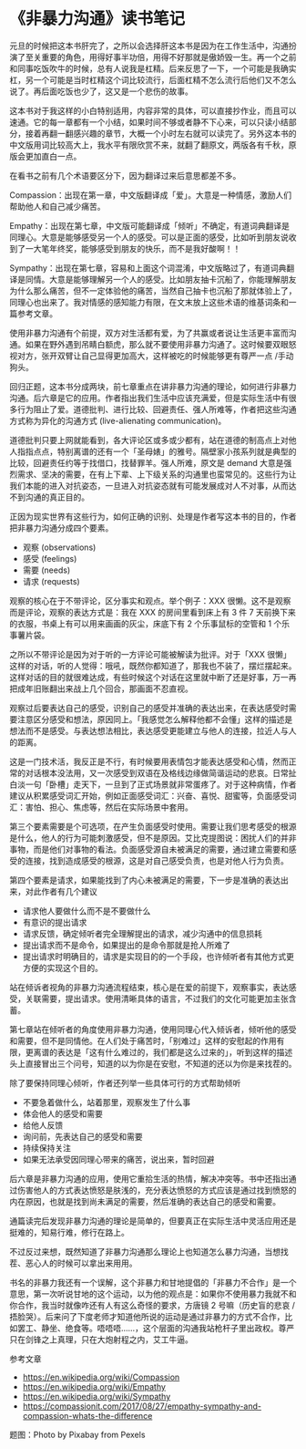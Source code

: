 # 《非暴力沟通》读书笔记

元旦的时候把这本书肝完了，之所以会选择肝这本书是因为在工作生活中，沟通扮演了至关重要的角色，用得好事半功倍，用得不好那就是傲娇毁一生。再一个之前和同事吃饭吹牛的时候，总有人说我是杠精。后来反思了一下，一个可能是我确实杠，另一个可能是当时杠精这个词比较流行，后面杠精不怎么流行后他们又不怎么说了。再后面吃饭也少了，这又是一个悲伤的故事。

这本书对于我这样的小白特别适用，内容非常的具体，可以直接抄作业，而且可以速通。它的每一章都有一个小结，如果时间不够或者静不下心来，可以只读小结部分，接着再翻一翻感兴趣的章节，大概一个小时左右就可以读完了。另外这本书的中文版用词比较高大上，我水平有限欣赏不来，就翻了翻原文，两版各有千秋，原版会更加直白一点。

在看书之前有几个术语要区分下，因为翻译过来后意思都差不多。

Compassion：出现在第一章，中文版翻译成「爱」。大意是一种情感，激励人们帮助他人和自己减少痛苦。

Empathy：出现在第七章，中文版可能翻译成「倾听」不确定，有道词典翻译是同理心。大意是能够感受另一个人的感受。可以是正面的感受，比如听到朋友说收到了一大笔年终奖，能够感受到朋友的快乐，而不是我好酸啊！！

Sympathy：出现在第七章，容易和上面这个词混淆，中文版略过了，有道词典翻译是同情。大意是能够理解另一个人的感受。比如朋友抽卡沉船了，你能理解朋友为什么那么痛苦，但不一定体验他的痛苦，当然自己抽卡也沉船了那就体验上了，同理心也出来了。我对情感的感知能力有限，在文末放上这些术语的维基词条和一篇参考文章。

使用非暴力沟通有个前提，双方对生活都有爱，为了共赢或者说让生活更丰富而沟通。如果在野外遇到吊睛白额虎，那么就不要使用非暴力沟通了。这时候要双眼怒视对方，张开双臂让自己显得更加高大，这样被吃的时候能够更有尊严一点 /手动狗头。

回归正题，这本书分成两块，前七章重点在讲非暴力沟通的理论，如何进行非暴力沟通。后六章是它的应用。作者指出我们生活中应该充满爱，但是实际生活中有很多行为阻止了爱。道德批判、进行比较、回避责任、强人所难等，作者把这些沟通方式称为异化的沟通方式 (live-alienating communication)。

道德批判只要上网就能看到，各大评论区或多或少都有，站在道德的制高点上对他人指指点点，特别离谱的还有一个「圣母婊」的雅号。隔壁家小孩系列就是典型的比较，回避责任约等于找借口，找替罪羊。强人所难，原文是 demand 大意是强烈需求、坚决的需要，在有上下辈、上下级关系的沟通里也蛮常见的。这些行为让我们本能的进入对抗姿态，一旦进入对抗姿态就有可能发展成对人不对事，从而达不到沟通的真正目的。

正因为现实世界有这些行为，如何正确的识别、处理是作者写这本书的目的，作者把非暴力沟通分成四个要素。

 + 观察 (observations)
 + 感受 (feelings)
 + 需要 (needs)
 + 请求 (requests)

观察的核心在于不带评论，区分事实和观点。举个例子：XXX 很懒。这不是观察而是评论，观察的表达方式是：我在 XXX 的房间里看到床上有 3 件 7 天前换下来的衣服，书桌上有可以用来画画的灰尘，床底下有 2 个乐事鼠标的空管和 1 个乐事薯片袋。

之所以不带评论是因为对于听的一方评论可能被解读为批评。对于「XXX 很懒」这样的对话，听的人觉得：哦吼，既然你都知道了，那我也不装了，摆烂摆起来。这样对话的目的就很难达成，有些时候这个对话在这里就中断了还是好事，万一再把成年旧账翻出来战上几个回合，那画面不忍直视。

观察过后要表达自己的感受，识别自己的感受并准确的表达出来，在表达感受时需要注意区分感受和想法，原因同上。「我感觉怎么解释他都不会懂」这样的描述是想法而不是感受。与表达想法相比，表达感受更能建立与他人的连接，拉近人与人的距离。

这是一门技术活，我反正是不行，有时候要用表情包才能表达感受和心情，然而正常的对话根本没法用，又一次感受到双语在及格线边缘做简谐运动的悲哀。日常扯白淡一句「卧槽」走天下，一旦到了正式场景就非常蛋疼了。对于这种病情，作者建议从积累感受词汇开始，例如正面感受词汇：兴奋、喜悦、甜蜜等，负面感受词汇：害怕、担心、焦虑等，然后在实际场景中套用。

第三个要素需要是个可选项，在产生负面感受时使用。需要让我们思考感受的根源是什么，他人的行为可能刺激感受，但不是原因。艾比克提图说：困扰人们的并非事物，而是他们对事物的看法。负面感受源自未被满足的需要，通过建立需要和感受的连接，找到造成感受的根源，这是对自己感受负责，也是对他人行为负责。

第四个要素是请求，如果能找到了内心未被满足的需要，下一步是准确的表达出来，对此作者有几个建议

+ 请求他人要做什么而不是不要做什么
+ 有意识的提出请求
+ 请求反馈，确定倾听者完全理解提出的请求，减少沟通中的信息损耗
+ 提出请求而不是命令，如果提出的是命令那就是抢人所难了
+ 提出请求时明确目的，请求是实现目的的一个手段，也许倾听者有其他方式更方便的实现这个目的。

站在倾诉者视角的非暴力沟通流程结束，核心是在爱的前提下，观察事实，表达感受，关联需要，提出请求。使用清晰具体的语言，不过我们的文化可能更加主张含蓄。

第七章站在倾听者的角度使用非暴力沟通，使用同理心代入倾诉者，倾听他的感受和需要，但不是同情他。在人们处于痛苦时，「别难过」这样的安慰起的作用有限，更离谱的表达是「这有什么难过的，我们都是这么过来的」，听到这样的描述头上直接冒出三个问号，知道的以为你是在安慰，不知道的还以为你是来找茬的。

除了要保持同理心倾听，作者还列举一些具体可行的方式帮助倾听

+ 不要急着做什么，站着那里，观察发生了什么事
+ 体会他人的感受和需要
+ 给他人反馈
+ 询问前，先表达自己的感受和需要
+ 持续保持关注
+ 如果无法承受因同理心带来的痛苦，说出来，暂时回避

后六章是非暴力沟通的应用，使用它重拾生活的热情，解决冲突等。书中还指出通过伤害他人的方式表达愤怒是肤浅的，充分表达愤怒的方式应该是通过找到愤怒的内在原因，也就是找到尚未满足的需要，然后准确的表达自己的感受和需要。

通篇读完后发现非暴力沟通的理论是简单的，但要真正在实际生活中灵活应用还是挺难的，知易行难，修行在路上。

不过反过来想，既然知道了非暴力沟通那么理论上也知道怎么暴力沟通，当想找茬、恶心人的时候可以拿出来用用。

书名的非暴力我还有一个误解，这个非暴力和甘地提倡的「非暴力不合作」是一个意思，第一次听说甘地的这个运动，以为他的观点是：如果你不使用暴力我就不和你合作，我当时就像咋还有人有这么奇怪的要求，方唐镜 2 号嘛（历史盲的悲哀 /捂脸哭）。后来问了下度老师才知道他所说的运动是通过非暴力的方式不合作，比如罢工、静坐、绝食等。唔唔唔……，这个层面的沟通我站枪杆子里出政权。尊严只在剑锋之上真理，只在大炮射程之内，艾工牛逼。

参考文章

+ https://en.wikipedia.org/wiki/Compassion
+ https://en.wikipedia.org/wiki/Empathy
+ https://en.wikipedia.org/wiki/Sympathy
+ https://compassionit.com/2017/08/27/empathy-sympathy-and-compassion-whats-the-difference

题图：Photo by Pixabay from Pexels